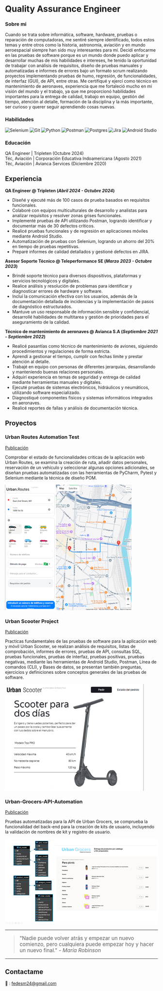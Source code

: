 # Quality Assurance Engineer

### Sobre mi

Cuando se trata sobre informática, software, hardware, pruebas o reparación de computadoras, me sentiré siempre identificado, todos estos temas y entre otros como la historia, astronomía, aviación y en mundo aeroespacial siempre han sido muy interesantes para mí. Decidí enfocarme en las pruebas de software porque es un mundo donde puedo aplicar y desarrollar muchas de mis habilidades e intereses, he tenido la oportunidad de trabajar con análisis de requisitos, diseño de pruebas manuales y automatizadas e informes de errores bajo un formato scrum realizando proyectos implementando pruebas de humo, regresión, de funcionalidades, de interfaz (GUI), de API, entre otras. Me certifiqué y ejercí como técnico en mantenimiento de aeronaves, experiencia que me fortaleció mucho en mi visión del mundo y el trabajo, ya que me proporcionó habilidades importantes para la entrega de calidad, trabajo en equipo, gestión del tiempo, atención al detalle, formación de la disciplina y la más importante, ser curioso y querer seguir aprendiendo cosas nuevas.


### Habilidades

![Selenium](https://img.shields.io/badge/Selenium-white?style=for-the-badge&logo=selenium&logoColor=black)
![Git](https://img.shields.io/badge/Git-white?style=for-the-badge&logo=git&logoColor=black)
![Python](https://img.shields.io/badge/Python-white?style=for-the-badge&logo=python&logoColor=black)
![Postman](https://img.shields.io/badge/Postman-white?style=for-the-badge&logo=postman&logoColor=black)
![Postgres](https://img.shields.io/badge/Postgres-white?style=for-the-badge&logo=postgresql&logoColor=black)
![Jira](https://img.shields.io/badge/Jira-white?style=for-the-badge&logo=jira&logoColor=black)
![Android Studio](https://img.shields.io/badge/Android%20Studio-white?style=for-the-badge&logo=android%20studio&logoColor=black)


### Educación

<p>QA Engineer | Tripleten (Octubre 2024)<br>Téc, Aviación | Corporación Educativa Indoamericana (Agosto 2021)
<br>Téc, Aviación | Avianca Services (Diciembre 2020)</p>

## Experiencia
**QA Engineer @ Tripleten (_Abril 2024 - Octubre 2024_)**
- Diseñé y ejecuté más de 100 casos de prueba basados en requisitos funcionales.
- Colaboré con equipos multiculturales de desarrollo y analistas para analizar requisitos y resolver zonas grises funcionales.
- Implementé pruebas de API utilizando Postman, logrando identificar y documentar más de 30 defectos críticos.
- Realicé pruebas funcionales y de regresión en aplicaciones móviles mediante Android Studio.
- Automatización de pruebas con Selenium, logrando un ahorro del 20% en tiempo de pruebas repetitivas.
- Preparé informes de calidad detallados y gestioné defectos en JIRA.

**Asesor Soporte Técnico @ Teleperformance SE (_Marzo 2023 - Octubre 2023_)**
- Brindé soporte técnico para diversos dispositivos, plataformas y servicios tecnológicos y digitales.
- Realice análisis y resolución de problemas para identificar y diagnosticar errores de hardware y software. 
- Incluí la comunicación efectiva con los usuarios, además de la documentación detallada de incidencias y la implementación de pasos de diagnóstico estructurados. 
- Mantuve un uso responsable de información sensible y confidencial, desarrollé habilidades de multitarea y gestión de prioridades para el aseguramiento de la calidad.

**Técnico de mantenimiento de aeronaves @ Avianca S.A  (_Septiembre 2021 - Septiembre 2022_)**
- Realicé pasantías como técnico de mantenimiento de aviones, siguiendo procedimientos y regulaciones de forma estricta.
- Aprendí a gestionar el tiempo, cumplir con fechas límite y prestar atención al detalle.
- Trabajé en equipo con personas de diferentes jerarquías, desarrollando y manteniendo buenas relaciones personales.
- Adquirí experiencia en temas de seguridad y entrega de calidad mediante herramientas manuales y digitales.
- Ejecuté pruebas de sistemas electrónicos, hidráulicos y neumáticos, utilizando software especializado.
- Diagnostiqué componentes físicos y sistemas informáticos integrados en aeronaves.
- Realicé reportes de fallas y análisis de documentación técnica.


## Proyectos
### Urban Routes Automation Test
[Publicación](https://github.com/fedesm1/Urban-Routes-Automation-Tests)

Comprobar el estado de funcionalidades criticas de la aplicación web Urban Routes, se examina la creación de ruta, añadir datos personales, reservación de un vehículo y seleccionar algunas opciones adicionales, se diseñan pruebas automatizadas con las herramientas de PyCharm, Pytest y Selenium mediante la técnica de diseño POM.

![Urban.Routes](Assets/img/S8UR.png)



### Urban Scooter Project
[Publicación](https://github.com/fedesm1/Urban-Scooter-Project)

Practicas fundamentales de las pruebas de software para la aplicación web y móvil Urban Scooter, se realizan análisis de requisitos, listas de comprobación, informes de errores, pruebas de API, consultas SQL, pruebas funcionales, pruebas de interfaz, pruebas positivas, pruebas negativas, mediante las herramientas de Android Studio, Postman, Línea de comandos (CLI), y Bases de datos, se presentan también preguntas, ejercicios y definiciones sobre conceptos generales de las pruebas de software.

![Urban.Scooter](Assets/img/PFUS.png)



### Urban-Grocers-API-Automation
[Publicación](https://github.com/fedesm1/Urban-Grocers-API-Automation)

Pruebas automatizadas para la API de Urban Grocers, se comprueba la funcionalidad del back-end para la creación de kits de usuario, incluyendo la validación de nombres de kit y registro de usuario.

![Urban.Grocers](Assets/img/S7UG.png)

<hr>

<blockquote style="font-size: 17px;">
  "Nadie puede volver atrás y empezar un nuevo comienzo, pero cualquiera puede empezar hoy y hacer un nuevo final."
  <cite> - María Robinson </cite>
</blockquote>

<hr>

## Contactame
📩 : fedesm24@gmail.com

